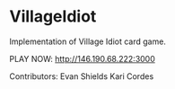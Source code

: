 # VillageIdiot

Implementation of Village Idiot card game.

PLAY NOW: http://146.190.68.222:3000

Contributors:
Evan Shields
Kari Cordes
